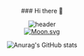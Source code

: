 <div align=center>
  ### Hi there 👋

<!--
**doomdabo/doomdabo** is a ✨ _special_ ✨ repository because its `README.md` (this file) appears on your GitHub profile.

Here are some ideas to get you started:

- 🔭 I’m currently working on ...
- 🌱 I’m currently learning ...
- 👯 I’m looking to collaborate on ...
- 🤔 I’m looking for help with ...
- 💬 Ask me about ...
- 📫 How to reach me: ...
- 😄 Pronouns: ...
- ⚡ Fun fact: ...


-->
![header](https://capsule-render.vercel.app/api?type=wave&color=auto&height=300&section=header&text=doomdabo&fontSize=90)
  <br>
[![Moon.svg](https://moon-svg.minung.dev/moon.svg?theme=ray)](https://moon-svg.minung.dev)

![Anurag's GitHub stats](https://github-readme-stats.vercel.app/api?username=doomdabo&show_icons=true&theme=radical)



  
  </div>

